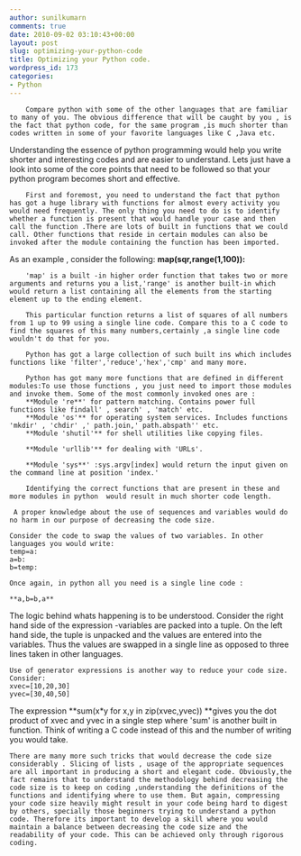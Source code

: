 ```yaml
---
author: sunilkumarn
comments: true
date: 2010-09-02 03:10:43+00:00
layout: post
slug: optimizing-your-python-code
title: Optimizing your Python code.
wordpress_id: 173
categories:
- Python
---
```



		Compare python with some of the other languages that are familiar to many of you. The obvious difference that will be caught by you , is the fact that python code, for the same program ,is much shorter than codes written in some of your favorite languages like C ,Java etc.
Understanding the essence of python programming would help you write shorter and interesting codes  and are easier to understand. Lets just have a look into some of the core points that need to be followed so that your python program becomes short and effective.
		
		First and foremost, you need to understand the fact that python has got a huge library with functions for almost every activity you would need frequently. The only thing you need to do is to identify whether a function is present that would handle your case and then call the function .There are lots of built in functions that we could call. Other functions that reside in certain modules can also be invoked after the module containing the function has been imported.
 As an example , consider the following:
		 	**map(sqr,range(1,100)):**

		'map' is a built -in higher order function that takes two or more arguments and returns you a list,'range' is another built-in which would return a list containing all the elements from the starting element up to the ending element.

		This particular function returns a list of squares of all numbers from 1 up to 99 using a single line code. Compare this to a C code to find the squares of this many numbers,certainly ,a single line code wouldn't do that for you.
	
		Python has got a large collection of such built ins which includes functions like 'filter','reduce','hex','cmp' and many more.
		
		Python has got many more functions that are defined in different modules:To use those functions , you just need to import those modules and invoke them. Some of the most commonly invoked ones are :
		**Module 're**' for pattern matching. Contains power full functions like findall' , search' , 'match' etc.
		**Module 'os'** for operating system services. Includes functions 'mkdir' , 'chdir' ,' path.join,' path.abspath'' etc.
		**Module 'shutil'** for shell utilities like copying files.
		
		**Module 'urllib'** for dealing with 'URLs'.

		**Module 'sys**' :sys.argv[index] would return the input given on the command line at position 'index.'
		
		Identifying the correct functions that are present in these and more modules in python  would result in much shorter code length. 

	 A proper knowledge about the use of sequences and variables would do no harm in our purpose of decreasing the code size.

	Consider the code to swap the values of two variables. In other languages you would write:
	temp=a:
	a=b:
	b=temp:

	Once again, in python all you need is a single line code :

	**a,b=b,a**
	
 The logic behind whats happening is to be understood. Consider the right hand side of the expression -variables are packed into a tuple. On the left hand side, the tuple is unpacked and the values are entered into the variables. Thus the values are swapped in a single line as opposed to three lines taken in other languages.
		
	Use of generator expressions is another way to reduce your code size.
	Consider:
	xvec=[10,20,30]
	yvec=[30,40,50]

The expression **sum(x*y for x,y in zip(xvec,yvec)) **gives you the dot product of xvec and yvec in a single step where 'sum' is another built in function. Think of writing a C code instead of this and the number of writing you would take.


	There are many more such tricks that would decrease the code size considerably . Slicing of lists , usage of the appropriate sequences are all important in producing a short and elegant code. Obviously,the fact remains that to understand the methodology behind decreasing the code size is to keep on coding ,understanding the definitions of the functions and identifying where to use them. But again, compressing your code size heavily might result in your code being hard to digest by others, specially those beginners trying to understand a python code. Therefore its important to develop a skill where you would maintain a balance between decreasing the code size and the readability of your code. This can be achieved only through rigorous coding.


